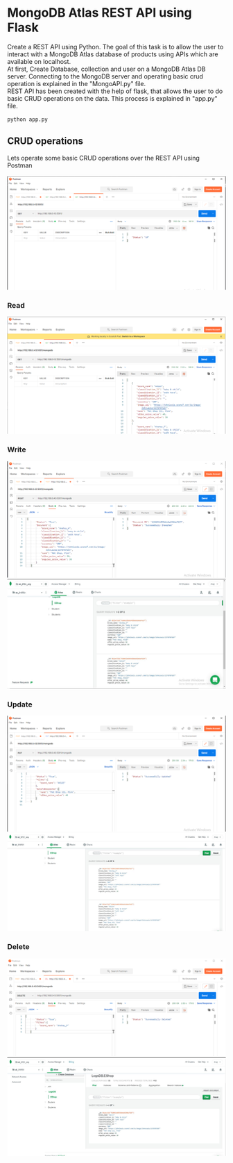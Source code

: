 # MongoDB Atlas REST API using Flask
Create a REST API using Python. The goal of this task is to allow the user to interact with a MongoDB Atlas database of products using APIs which are available on localhost.<br>
At first, Create Database, collection and user on a MongoDB Atlas DB server. Connecting to the MongoDB server and operating basic crud operation is explained in the "MongoAPI.py" file. <br>
REST API has been created with the help of flask, that allows the user to do basic CRUD operations on the data. This process is explained in "app.py" file.<br>

``` python
python app.py
```
## CRUD operations

Lets operate some basic CRUD operations over the REST API using Postman
<br>
<br>
![base](images/1.PNG?raw=true)
<br>
### Read
![read](images/11.PNG?raw=true)
<br>
### Write
![write](images/2.PNG?raw=true)
![write_mongo](images/22.JPG?raw=true)
<br>
### Update
![update](images/3.PNG?raw=true)
![update_mongo](images/33.JPG?raw=true)
<br>
### Delete
![delete](images/4.PNG?raw=true)
![delete_mongo](images/44.JPG?raw=true)
